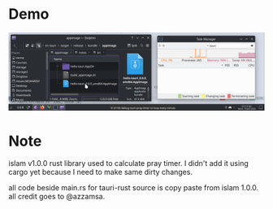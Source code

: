 # Demo

![](https://github.com/Moanrisy/pray-timer-desktop-app-with-tauri-rust/blob/main/final-pray-timer-tauri.gif)

# Note
islam v1.0.0 rust library used to calculate pray timer. I didn't add it using cargo yet because I need to make same dirty changes.

all code beside main.rs for tauri-rust source is copy paste from islam 1.0.0.
all credit goes to @azzamsa. 